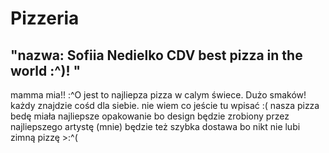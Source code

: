 # Pizzeria

## "nazwa: Sofiia Nedielko CDV best pizza in the world :^)! "
mamma mia!! :^O jest to najliepza pizza w calym świece. Dużo smaków! każdy znajdzie cośd dla siebie.
nie wiem co jeście tu wpisać :(
nasza pizza bedę miała najliepsze opakowanie bo design będzie zrobiony przez najliepszego artystę (mnie)
będzie też szybka dostawa bo nikt nie lubi zimną pizzę >:^(
